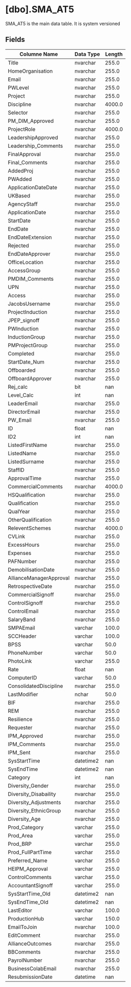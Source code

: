 # [dbo].SMA_AT5

SMA_AT5 is the main data table. It is system versioned

## Fields
| Columne Name | Data Type | Length |
| ------------ | --------- | ------ |
| Title | nvarchar | 255.0 |
| HomeOrganisation | nvarchar | 255.0 |
| Email | nvarchar | 255.0 |
| PWLevel | nvarchar | 255.0 |
| Project | nvarchar | 255.0 |
| Discipline | nvarchar | 4000.0 |
| Selector | nvarchar | 255.0 |
| PM_DIM_Approved | nvarchar | 255.0 |
| ProjectRole | nvarchar | 4000.0 |
| LeadershipApproved | nvarchar | 255.0 |
| Leadership_Comments | nvarchar | 255.0 |
| FinalApproval | nvarchar | 255.0 |
| Final_Comments | nvarchar | 255.0 |
| AddedProj | nvarchar | 255.0 |
| PWAdded | nvarchar | 255.0 |
| ApplicationDateDate | nvarchar | 255.0 |
| UKBased | nvarchar | 255.0 |
| AgencyStaff | nvarchar | 255.0 |
| ApplicationDate | nvarchar | 255.0 |
| StartDate | nvarchar | 255.0 |
| EndDate | nvarchar | 255.0 |
| EndDateExtension | nvarchar | 255.0 |
| Rejected | nvarchar | 255.0 |
| EndDateApprover | nvarchar | 255.0 |
| OfficeLocation | nvarchar | 255.0 |
| AccessGroup | nvarchar | 255.0 |
| PMDIM_Comments | nvarchar | 255.0 |
| UPN | nvarchar | 255.0 |
| Access | nvarchar | 255.0 |
| JacobsUsername | nvarchar | 255.0 |
| ProjectInduction | nvarchar | 255.0 |
| JPEP_signoff | nvarchar | 255.0 |
| PWInduction | nvarchar | 255.0 |
| InductionGroup | nvarchar | 255.0 |
| PMProjectGroup | nvarchar | 255.0 |
| Completed | nvarchar | 255.0 |
| StartDate_Num | nvarchar | 255.0 |
| Offboarded | nvarchar | 255.0 |
| OffboardApprover | nvarchar | 255.0 |
| Rej_calc | bit | nan |
| Level_Calc | int | nan |
| LeaderEmail | nvarchar | 255.0 |
| DirectorEmail | nvarchar | 255.0 |
| PW_Email | nvarchar | 255.0 |
| ID | float | nan |
| ID2 | int | nan |
| ListedFirstName | nvarchar | 255.0 |
| ListedName | nvarchar | 255.0 |
| ListedSurname | nvarchar | 255.0 |
| StaffID | nvarchar | 255.0 |
| ApprovalTime | nvarchar | 255.0 |
| CommercialComments | nvarchar | 4000.0 |
| HSQualification | nvarchar | 255.0 |
| Qualification | nvarchar | 255.0 |
| QualYear | nvarchar | 255.0 |
| OtherQualification | nvarchar | 255.0 |
| ReleventSchemes | nvarchar | 4000.0 |
| CVLink | nvarchar | 255.0 |
| ExcessHours | nvarchar | 255.0 |
| Expenses | nvarchar | 255.0 |
| PAFNumber | nvarchar | 255.0 |
| DemobilisationDate | nvarchar | 255.0 |
| AllianceManagerApproval | nvarchar | 255.0 |
| RetrospectiveDate | nvarchar | 255.0 |
| CommercialSignoff | nvarchar | 255.0 |
| ControlSignoff | nvarchar | 255.0 |
| ControlEmail | nvarchar | 255.0 |
| SalaryBand | nvarchar | 255.0 |
| SMPAEmail | varchar | 100.0 |
| SCCHeader | varchar | 100.0 |
| BPSS | varchar | 50.0 |
| PhoneNumber | varchar | 50.0 |
| PhotoLink | varchar | 255.0 |
| Rate | float | nan |
| ComputerID | varchar | 50.0 |
| ConsolidatedDiscipline | nvarchar | 255.0 |
| LastModifier | nchar | 50.0 |
| BIF | nvarchar | 255.0 |
| REM | nvarchar | 255.0 |
| Resilience | nvarchar | 255.0 |
| Requester | nvarchar | 255.0 |
| IPM_Approved | nvarchar | 255.0 |
| IPM_Comments | nvarchar | 255.0 |
| IPM_Sent | nvarchar | 255.0 |
| SysStartTime | datetime2 | nan |
| SysEndTime | datetime2 | nan |
| Category | int | nan |
| Diversity_Gender | nvarchar | 255.0 |
| Diversity_Disabaility | nvarchar | 255.0 |
| Diversity_Adjustments | nvarchar | 255.0 |
| Diversity_EthnicGroup | nvarchar | 255.0 |
| Diversity_Age | nvarchar | 255.0 |
| Prod_Category | varchar | 255.0 |
| Prod_Area | varchar | 255.0 |
| Prod_BRP | varchar | 255.0 |
| Prod_FullPartTime | varchar | 255.0 |
| Preferred_Name | varchar | 255.0 |
| HEIPM_Approval | varchar | 255.0 |
| ControlComments | varchar | 255.0 |
| AccountantSignoff | varchar | 255.0 |
| SysStartTime_Old | datetime2 | nan |
| SysEndTime_Old | datetime2 | nan |
| LastEditor | varchar | 100.0 |
| ProductionHub | varchar | 150.0 |
| EmailToJoin | nvarchar | 100.0 |
| EditComment | nvarchar | 255.0 |
| AllianceOutcomes | nvarchar | 255.0 |
| BBComments | nvarchar | 255.0 |
| PayrolNumber | nvarchar | 255.0 |
| BusinessColabEmail | nvarchar | 255.0 |
| ResubmissionDate | datetime | nan |